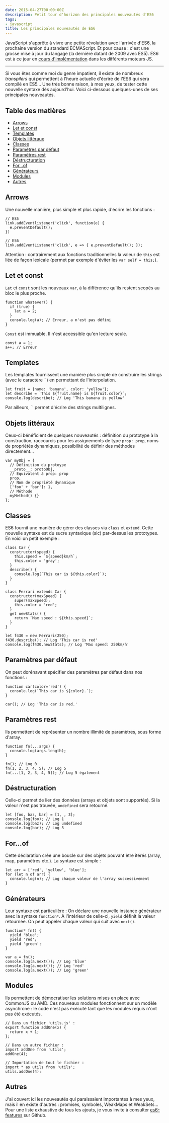 ```yaml
---
date: 2015-04-27T00:00:00Z
description: Petit tour d'horizon des principales nouveautés d'ES6
tags:
- javascript
title: Les principales nouveautés de ES6
---
```


JavaScript s'apprête à vivre une petite révolution avec l'arrivée d'ES6, la prochaine version du standard ECMAScript. Et pour cause&nbsp;: c'est une grosse mise à jour du langage (la dernière datant de 2009 avec ES5). ES6 est à ce jour en [cours d'implémentation](http://kangax.github.io/compat-table/es6/) dans les différents moteurs JS.

---

Si vous êtes comme moi du genre impatient, il existe de nombreux _transpilers_ qui permettent à l'heure actuelle d'écrire de l'ES6 qui sera compilé en ES5... Une très bonne raison, à mes yeux, de tester cette nouvelle syntaxe dès aujourd'hui. Voici ci-dessous quelques-unes de ses principales nouveautés.

## Table des matières

* [Arrows](#arrows)
* [Let et const](#let-et-const)
* [Templates](#templates)
* [Objets littéraux](#objets-litteraux)
* [Classes](#classes)
* [Paramètres par défaut](#parametres-par-defaut)
* [Paramètres rest](#parametres-rest)
* [Déstructuration](#destructuration)
* [For...of](#for-of)
* [Générateurs](#generateurs)
* [Modules](#modules)
* [Autres](#autres)

<h2 id="arrows">Arrows</h2>

Une nouvelle manière, plus simple et plus rapide, d'écrire les fonctions&nbsp;:

<pre><code class="js">// ES5
link.addEventlistener('click', function(e) {
  e.preventDefault();
})

// ES6
link.addEventListener('click', e => { e.preventDefault(); });
</code></pre>

Attention&nbsp;: contrairement aux fonctions traditionnelles la valeur de `this` est liée de façon lexicale (permet par exemple d'éviter les `var self = this;`).

<h2 id="let-et-const">Let et const</h2>

`Let` et `const` sont les nouveaux `var`, à la différence qu'ils restent scopés au bloc le plus proche.

<pre><code class="js">function whatever() {
  if (true) {
    let a = 2;
  }
  console.log(a); // Erreur, a n'est pas défini
}</code></pre>

`Const` est immuable. Il n'est accessible qu'en lecture seule.

<pre><code class="js">const a = 1;
a++; // Erreur
</code></pre>

<h2 id="templates">Templates</h2>

Les templates fournissent une manière plus simple de construire les strings (avec le caractère <kbd>`</kbd>) en permettant de l'interpolation.

<pre><code class="js">let fruit = {name: 'banana', color: 'yellow'};
let describe = `This ${fruit.name} is ${fruit.color}`;
console.log(describe); // Log 'This banana is yellow'</code></pre>

Par ailleurs, <kbd>`</kbd> permet d'écrire des strings multilignes.

<h2 id="objets-litteraux">Objets littéraux</h2>

Ceux-ci bénéficient de quelques nouveautés&nbsp;: définition du prototype à la construction, raccourcis pour les assignements de type `prop: prop`, noms de propriétés dynamiques, possibilité de définir des méthodes directement...

<pre><code class="js">var myObj = {
  // Définition du protoype
  __proto__: protoObj,
  // Equivalent à prop: prop
  prop,
  // Nom de propriété dynamique
  &#91;'foo' + 'bar'&#93;: 1,
  // Méthode
  myMethod() {}
};
</code></pre>

<h2 id="classes">Classes</h2>

ES6 fournit une manière de gérer des classes via `class` et `extend`. Cette nouvelle syntaxe est du sucre syntaxique (sic) par-dessus les prototypes. En voici un petit exemple&nbsp;:

<pre><code class="js">class Car {
  constructor(speed) {
    this.speed = `${speed}km/h`;
    this.color = 'gray';
  }
  describe() {
    console.log(`This car is ${this.color}`);
  }
}

class Ferrari extends Car {
  constructor(maxSpeed) {
    super(maxSpeed);
    this.color = 'red';
  }
  get newStats() {
    return `Max speed&nbsp;: ${this.speed}`;
  }
}

let f430 = new Ferrari(250);
f430.describe(); // Log 'This car is red'
console.log(f430.newStats); // Log 'Max speed: 250km/h'</code></pre>

<h2 id="parametres-par-defaut">Paramètres par défaut</h2>

On peut dorénavant spécifier des paramètres par défaut dans nos fonctions&nbsp;:

<pre><code class="js">function car(color='red') {
  console.log(`This car is ${color}.`);
}

car(); // Log 'This car is red.'</code></pre>

<h2 id="parametres-rest">Paramètres rest</h2>

Ils permettent de représenter un nombre illimité de paramètres, sous forme d'array.

<pre><code class="js">function fn(...args) {
  console.log(args.length);
}

fn(); // Log 0
fn(1, 2, 3, 4, 5); // Log 5
fn(...&#91;1, 2, 3, 4, 5&#93;); // Log 5 également</code></pre>

<h2 id="destructuration">Déstructuration</h2>

Celle-ci permet de lier des données (arrays et objets sont supportés). Si la valeur n'est pas trouvée, `undefined` sera retourné.

<pre><code class="js">let [foo, baz, bar] = [1, , 3];
console.log(foo); // Log 1
console.log(baz); // Log undefined
console.log(bar); // Log 3</code></pre>

<h2 id="for-of">For...of</h2>

Cette déclaration crée une boucle sur des objets pouvant être itérés (array, map, paramètres etc.). La syntaxe est simple&nbsp;:

<pre><code class="js">let arr = ['red', 'yellow', 'blue'];
for (let n of arr) {
  console.log(n); // Log chaque valeur de l'array successivement
}</code></pre>

<h2 id="generateurs">Générateurs</h2>

Leur syntaxe est particulière&nbsp;: On déclare une nouvelle instance générateur avec la syntaxe `function*`. A l'intérieur de celle-ci, `yield` définit la valeur retournée. On peut appeler chaque valeur qui suit avec `next()`.

<pre><code class="js">function* fn() {
  yield 'blue';
  yield 'red';
  yield 'green';
}

var a = fn();
console.log(a.next()); // Log 'blue'
console.log(a.next()); // Log 'red'
console.log(a.next()); // Log 'green'</code></pre>

<h2 id="modules">Modules</h2>

Ils permettent de démocratiser les solutions mises en place avec CommonJS ou AMD. Ces nouveaux modules fonctionnent sur un modèle asynchrone&nbsp;: le code n'est pas exécuté tant que les modules requis n'ont pas été exécutés.

<pre><code class="js">// Dans un fichier 'utils.js'&nbsp;:
export function addOne(x) {
  return x + 1;
};

// Dans un autre fichier&nbsp;:
import addOne from 'utils';
addOne(4);

// Importation de tout le fichier&nbsp;:
import * as utils from 'utils';
utils.addOne(4);</code></pre>

<h2 id="autres">Autres</h2>

J'ai couvert ici les nouveautés qui paraissaient importantes à mes yeux, mais il en existe d'autres&nbsp;: promises, symboles, WeakMaps et WeakSets... Pour une liste exhaustive de tous les ajouts, je vous invite à consulter [es6-features](https://github.com/lukehoban/es6features) sur Github.
